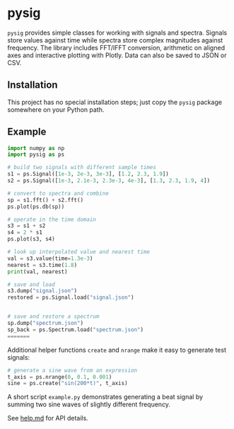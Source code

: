 # pysig

`pysig` provides simple classes for working with signals and spectra.  Signals
store values against time while spectra store complex magnitudes against
frequency.  The library includes FFT/IFFT conversion, arithmetic on aligned axes
and interactive plotting with Plotly.  Data can also be saved to JSON or CSV.

## Installation

This project has no special installation steps; just copy the `pysig` package
somewhere on your Python path.

## Example

```python
import numpy as np
import pysig as ps

# build two signals with different sample times
s1 = ps.Signal([1e-3, 2e-3, 3e-3], [1.2, 2.3, 1.9])
s2 = ps.Signal([1e-3, 2.1e-3, 2.3e-3, 4e-3], [1.3, 2.3, 1.9, 4])

# convert to spectra and combine
sp = s1.fft() + s2.fft()
ps.plot(ps.db(sp))

# operate in the time domain
s3 = s1 + s2
s4 = 2 * s1
ps.plot(s3, s4)

# look up interpolated value and nearest time
val = s3.value(time=1.3e-3)
nearest = s3.time(1.8)
print(val, nearest)

# save and load
s3.dump("signal.json")
restored = ps.Signal.load("signal.json")


# save and restore a spectrum
sp.dump("spectrum.json")
sp_back = ps.Spectrum.load("spectrum.json")
=======


```

Additional helper functions `create` and `nrange` make it easy to generate
test signals:

```python
# generate a sine wave from an expression
t_axis = ps.nrange(0, 0.1, 0.001)
sine = ps.create("sin(200*t)", t_axis)
```

A short script `example.py` demonstrates generating a beat signal by summing two
sine waves of slightly different frequency.


See [help.md](help.md) for API details.
